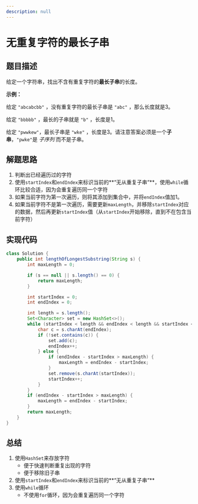 ```yaml
---
description: null
---
```


# 无重复字符的最长子串

## 题目描述

给定一个字符串，找出不含有重复字符的**最长子串**的长度。

**示例：**

给定 `"abcabcbb"` ，没有重复字符的最长子串是 `"abc"` ，那么长度就是3。

给定 `"bbbbb"` ，最长的子串就是 `"b"` ，长度是1。

给定 `"pwwkew"`，最长子串是 `"wke"` ，长度是3。请注意答案必须是一个**子串**，`"pwke"`是 _子序列_ 而不是子串。

## 解题思路

1. 判断出已经遍历过的字符
2. 使用`startIndex`和`endIndex`来标识当前的**“无从重复子串“**，使用`while`循环比较合适，因为会重复遍历同一个字符
3. 如果当前字符为第一次遍历，则将其添加到集合中，并将`endIndex`值加1。
4. 如果当前字符不是第一次遍历，需要更新`maxLength`，并移除`startIndex`对应的数据，然后再更新`startIndex`值（从`startIndex`开始移除，直到不在包含当前字符）

## 实现代码

```java
class Solution {
    public int lengthOfLongestSubstring(String s) {
        int maxLength = 0;

        if (s == null || s.length() == 0) {
            return maxLength;
        }

        int startIndex = 0;
        int endIndex = 0;

        int length = s.length();
        Set<Character> set = new HashSet<>();
        while (startIndex < length && endIndex < length && startIndex <= endIndex) {
            char c = s.charAt(endIndex);
            if (!set.contains(c)) {
                set.add(c);
                endIndex++;
            } else {
                if (endIndex - startIndex > maxLength) {
                    maxLength = endIndex - startIndex;
                }
                set.remove(s.charAt(startIndex));
                startIndex++;
            }
        }
        if (endIndex - startIndex > maxLength) {
            maxLength = endIndex - startIndex;
        }
        return maxLength;
    }
}
```

## 总结

1. 使用`HashSet`来存放字符
   * 便于快速判断重复出现的字符
   * 便于移除旧子串
2. 使用`startIndex`和`endIndex`来标识当前的**“无从重复子串“**
3. 使用`while`循环
   * 不使用`for`循环，因为会重复遍历同一个字符

